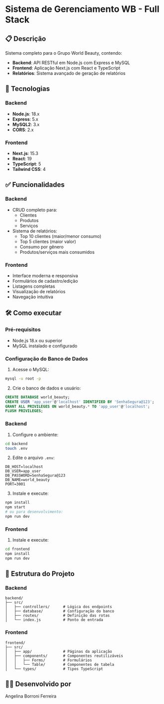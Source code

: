 # Sistema de Gerenciamento WB - Full Stack

## 📋 Descrição
Sistema completo para o Grupo World Beauty, contendo:
- **Backend**: API RESTful em Node.js com Express e MySQL
- **Frontend**: Aplicação Next.js com React e TypeScript
- **Relatórios**: Sistema avançado de geração de relatórios

## 🚀 Tecnologias

### Backend
- **Node.js**: 18.x
- **Express**: 5.x
- **MySQL2**: 3.x
- **CORS**: 2.x

### Frontend
- **Next.js**: 15.3
- **React**: 19
- **TypeScript**: 5
- **Tailwind CSS**: 4

## ✅ Funcionalidades

### Backend
- CRUD completo para:
  - Clientes
  - Produtos 
  - Serviços
- Sistema de relatórios:
  - Top 10 clientes (maior/menor consumo)
  - Top 5 clientes (maior valor)
  - Consumo por gênero
  - Produtos/serviços mais consumidos

### Frontend
- Interface moderna e responsiva
- Formulários de cadastro/edição
- Listagens completas
- Visualização de relatórios
- Navegação intuitiva

## 🛠️ Como executar

### Pré-requisitos
- Node.js 18.x ou superior
- MySQL instalado e configurado

### Configuração do Banco de Dados
1. Acesse o MySQL:
```bash
mysql -u root -p
```

2. Crie o banco de dados e usuário:
```sql
CREATE DATABASE world_beauty;
CREATE USER 'app_user'@'localhost' IDENTIFIED BY 'SenhaSegura@123';
GRANT ALL PRIVILEGES ON world_beauty.* TO 'app_user'@'localhost';
FLUSH PRIVILEGES;
```

### Backend
1. Configure o ambiente:
```bash
cd backend
touch .env
```

2. Edite o arquivo `.env`:
```env
DB_HOST=localhost
DB_USER=app_user
DB_PASSWORD=SenhaSegura@123
DB_NAME=world_beauty
PORT=3001
```

3. Instale e execute:
```bash
npm install
npm start
# ou para desenvolvimento:
npm run dev
```

### Frontend
1. Instale e execute:
```bash
cd frontend
npm install
npm run dev
```

## 📂 Estrutura do Projeto

### Backend
```
backend/
├── src/
│   ├── controllers/      # Lógica dos endpoints
│   ├── database/         # Configuração do banco
│   ├── routes/           # Definição das rotas
│   └── index.js          # Ponto de entrada
```

### Frontend
```
frontend/
├── src/
│   ├── app/              # Páginas da aplicação
│   ├── components/       # Componentes reutilizáveis
│   │   ├── Forms/        # Formulários
│   │   └── Table/        # Componentes de tabela
│   └── types/            # Tipos TypeScript
```

## 👨‍💻 Desenvolvido por
Angelina Borroni Ferreira

